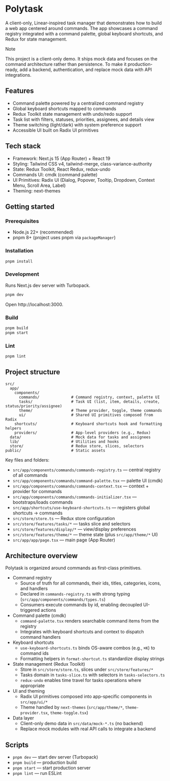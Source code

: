 # Polytask

A client-only, Linear-inspired task manager that demonstrates how to build a web app centered around commands. The app showcases a command registry integrated with a command palette, global keyboard shortcuts, and Redux for state management.

> [!NOTE]  
> This project is a client-only demo. It ships mock data and focuses on the command architecture rather than persistence. To make it production-ready, add a backend, authentication, and replace mock data with API integrations.

## Features

- Command palette powered by a centralized command registry
- Global keyboard shortcuts mapped to commands
- Redux Toolkit state management with undo/redo support
- Task list with filters, statuses, priorities, assignees, and details view
- Theme switching (light/dark) with system preference support
- Accessible UI built on Radix UI primitives

## Tech stack

- Framework: Next.js 15 (App Router) + React 19
- Styling: Tailwind CSS v4, tailwind-merge, class-variance-authority
- State: Redux Toolkit, React Redux, redux-undo
- Commands UI: cmdk (command palette)
- UI Primitives: Radix UI (Dialog, Popover, Tooltip, Dropdown, Context Menu, Scroll Area, Label)
- Theming: next-themes

## Getting started

### Prerequisites

- Node.js 22+ (recommended)
- pnpm 8+ (project uses pnpm via `packageManager`)

### Installation

```bash
pnpm install
```

### Development

Runs Next.js dev server with Turbopack.

```bash
pnpm dev
```

Open http://localhost:3000.

### Build

```bash
pnpm build
pnpm start
```

### Lint

```bash
pnpm lint
```

## Project structure

```
src/
  app/
    components/
      commands/              # Command registry, context, palette UI
      tasks/                 # Task UI (list, item, details, create, status/priority/assignee)
      theme/                 # Theme provider, toggle, theme commands
      ui/                    # Shared UI primitives composed from Radix
    shortcuts/               # Keyboard shortcuts hook and formatting helpers
    providers/               # App-level providers (e.g., Redux)
  data/                      # Mock data for tasks and assignees
  lib/                       # Utilities and hooks
  store/                     # Redux store, slices, selectors
public/                      # Static assets
```

Key files and folders:

- `src/app/components/commands/commands-registry.ts` — central registry of all commands
- `src/app/components/commands/command-palette.tsx` — palette UI (cmdk)
- `src/app/components/commands/commands-context.tsx` — context + provider for commands
- `src/app/components/commands/commands-initializer.tsx` — bootstraps/loads commands
- `src/app/shortcuts/use-keyboard-shortcuts.ts` — registers global shortcuts -> commands
- `src/store/store.ts` — Redux store configuration
- `src/store/features/tasks/*` — tasks slice and selectors
- `src/store/features/display/*` — view/display preferences
- `src/store/features/theme/*` — theme state (plus `src/app/theme/*` UI)
- `src/app/app/page.tsx` — main page (App Router)

## Architecture overview

Polytask is organized around commands as first-class primitives.

- Command registry
  - Source of truth for all commands, their ids, titles, categories, icons, and handlers
  - Declared in `commands-registry.ts` with strong typing (`src/app/components/commands/types.ts`)
  - Consumers execute commands by id, enabling decoupled UI-triggered actions
- Command palette (cmdk)
  - `command-palette.tsx` renders searchable command items from the registry
  - Integrates with keyboard shortcuts and context to dispatch command handlers
- Keyboard shortcuts
  - `use-keyboard-shortcuts.ts` binds OS-aware combos (e.g., `⌘K`) to command ids
  - Formatting helpers in `format-shortcut.ts` standardize display strings
- State management (Redux Toolkit)
  - Store in `src/store/store.ts`, slices under `src/store/features/*`
  - Tasks domain in `tasks-slice.ts` with selectors in `tasks-selectors.ts`
  - `redux-undo` enables time travel for tasks operations where appropriate
- UI and theming
  - Radix UI primitives composed into app-specific components in `src/app/ui/*`
  - Theme handled by `next-themes` (`src/app/theme/*`, `theme-provider.tsx`, `theme-toggle.tsx`)
- Data layer
  - Client-only demo data in `src/data/mock-*.ts` (no backend)
  - Replace mock modules with real API calls to integrate a backend

## Scripts

- `pnpm dev` — start dev server (Turbopack)
- `pnpm build` — production build
- `pnpm start` — start production server
- `pnpm lint` — run ESLint
